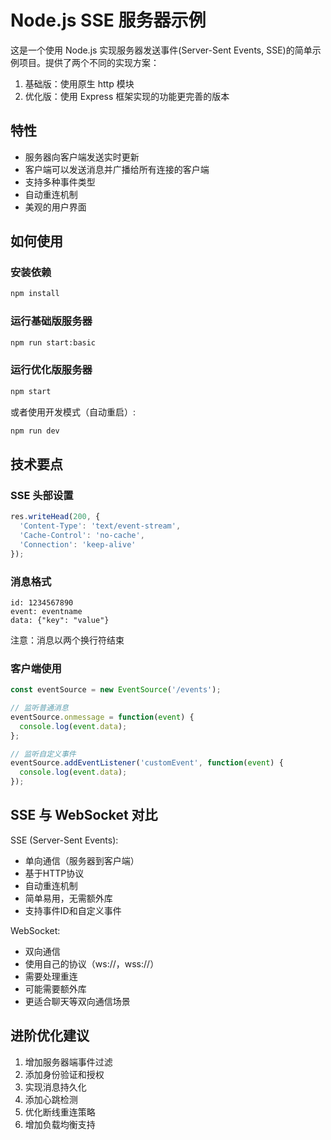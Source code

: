 # Node.js SSE 服务器示例

这是一个使用 Node.js 实现服务器发送事件(Server-Sent Events, SSE)的简单示例项目。提供了两个不同的实现方案：
1. 基础版：使用原生 http 模块
2. 优化版：使用 Express 框架实现的功能更完善的版本

## 特性

- 服务器向客户端发送实时更新
- 客户端可以发送消息并广播给所有连接的客户端
- 支持多种事件类型
- 自动重连机制
- 美观的用户界面

## 如何使用

### 安装依赖

```bash
npm install
```

### 运行基础版服务器

```bash
npm run start:basic
```

### 运行优化版服务器

```bash
npm start
```

或者使用开发模式（自动重启）:

```bash
npm run dev
```

## 技术要点

### SSE 头部设置

```javascript
res.writeHead(200, {
  'Content-Type': 'text/event-stream',
  'Cache-Control': 'no-cache',
  'Connection': 'keep-alive'
});
```

### 消息格式

```
id: 1234567890
event: eventname
data: {"key": "value"}

```

注意：消息以两个换行符结束

### 客户端使用

```javascript
const eventSource = new EventSource('/events');

// 监听普通消息
eventSource.onmessage = function(event) {
  console.log(event.data);
};

// 监听自定义事件
eventSource.addEventListener('customEvent', function(event) {
  console.log(event.data);
});
```

## SSE 与 WebSocket 对比

SSE (Server-Sent Events):
- 单向通信（服务器到客户端）
- 基于HTTP协议
- 自动重连机制
- 简单易用，无需额外库
- 支持事件ID和自定义事件

WebSocket:
- 双向通信
- 使用自己的协议（ws://，wss://）
- 需要处理重连
- 可能需要额外库
- 更适合聊天等双向通信场景

## 进阶优化建议

1. 增加服务器端事件过滤
2. 添加身份验证和授权
3. 实现消息持久化
4. 添加心跳检测
5. 优化断线重连策略
6. 增加负载均衡支持 